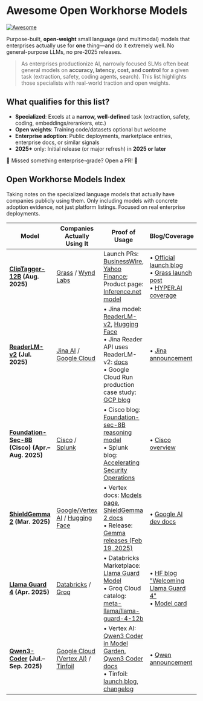 # Awesome Open Workhorse Models

[![Awesome](https://awesome.re/badge.svg)](https://awesome.re)

Purpose-built, **open-weight** small language (and multimodal) models that enterprises actually use for **one** thing—and do it extremely well. No general-purpose LLMs, no pre-2025 releases.

> As enterprises productionize AI, narrowly focused SLMs often beat general models on **accuracy, latency, cost, and control** for a given task (extraction, safety, coding agents, search). This list highlights those specialists with real-world traction and open weights.

## What qualifies for this list?

- **Specialized**: Excels at a **narrow, well-defined** task (extraction, safety, coding, embeddings/rerankers, etc.)
- **Open weights**: Training code/datasets optional but welcome
- **Enterprise adoption**: Public deployments, marketplace entries, enterprise docs, or similar signals
- **2025+** only: Initial release (or major refresh) in **2025 or later**

🚧 Missed something enterprise-grade? Open a PR! 🚧

## Open Workhorse Models Index

Taking notes on the specialized language models that actually have companies publicly using them. Only including models with concrete adoption evidence, not just platform listings. Focused on real enterprise deployments.

| Model | Companies Actually Using It | Proof of Usage | Blog/Coverage | Key Notes |
|-------|-----------------------------|----------------|---------------|-----------|
| **[ClipTagger-12B](https://huggingface.co/inference-net/ClipTagger-12b) (Aug. 2025)** | [Grass](https://www.grass.io/) / [Wynd Labs](https://wyndlabs.ai/) | Launch PRs: [BusinessWire](https://www.businesswire.com/news/home/20250814241444/en/Grass-and-Inference-Launch-Video-Annotation-Model-Outperforming-Claude-4), [Yahoo Finance](https://finance.yahoo.com/news/grass-inference-launch-video-annotation-180000955.html); Product page: [Inference.net model](https://inference.net/models/cliptagger-12b) | • [Official launch blog](https://inference.net/blog/cliptagger-12b)<br>• [Grass launch post](https://www.grass.io/learn/grass-and-inference-launch-video-annotation-model-outperforming-claude-4)<br>• [HYPER.AI coverage](https://hyper.ai/en/headlines/aecceadc9e83c458d2b98dfc948d8cc6) | Video tagging specialist that a company co-developed |
| **[ReaderLM-v2](https://huggingface.co/jinaai/ReaderLM-v2) (Jul. 2025)** | [Jina AI](https://jina.ai/) / [Google Cloud](https://cloud.google.com/) | • Jina model: [ReaderLM-v2](https://jina.ai/models/ReaderLM-v2/), [Hugging Face](https://huggingface.co/jinaai/ReaderLM-v2)<br>• Jina Reader API uses ReaderLM-v2: [docs](https://jina.ai/reader/)<br>• Google Cloud Run production case study: [GCP blog](https://cloud.google.com/blog/products/application-development/how-jina-ai-built-its-100-billion-token-web-grounding-system-with-cloud-run-gpus) | • [Jina announcement](https://jina.ai/news/readerlm-v2-frontier-small-language-model-for-html-to-markdown-and-json) | HTML-to-Markdown conversion used in production by Jina and scaled on Google Cloud |
| **[Foundation-Sec-8B](https://huggingface.co/fdtn-ai/Foundation-Sec-8B) (Cisco) (Apr.–Aug. 2025)** | [Cisco](https://www.cisco.com/) / [Splunk](https://www.splunk.com/) | • Cisco blog: [Foundation-sec-8B reasoning model](https://blogs.cisco.com/security/foundation-sec-8b-reasoning-worlds-first-security-reasoning-model)<br>• Splunk blog: [Accelerating Security Operations](https://www.splunk.com/en_us/blog/artificial-intelligence/accelerating-security-operations-with-splunk-and-foundation-ai-s-first-open-source-security-model.html) | • [Cisco overview](https://blogs.cisco.com/security/foundation-sec-cisco-foundation-ai-first-open-source-security-model) | Cybersecurity model with real SOC deployment by Splunk |
| **[ShieldGemma 2](https://huggingface.co/google/shieldgemma-2-4b-it) (Mar. 2025)** | [Google/Vertex AI](https://cloud.google.com/vertex-ai) / [Hugging Face](https://huggingface.co/) | • Vertex docs: [Models page](https://cloud.google.com/vertex-ai/generative-ai/docs/models), [ShieldGemma 2 docs](https://huggingface.co/docs/transformers/model_doc/shieldgemma2)<br>• Release: [Gemma releases (Feb 19, 2025)](https://ai.google.dev/gemma/docs/releases) | • [Google AI dev docs](https://ai.google.dev/gemma/docs/shieldgemma) | Safety classifier used by Google themselves in their AI stack |
| **[Llama Guard 4](https://huggingface.co/meta-llama/Llama-Guard-4-12B) (Apr. 2025)** | [Databricks](https://www.databricks.com/) / [Groq](https://groq.com/) | • Databricks Marketplace: [Llama Guard Model](https://marketplace.databricks.com/details/a4bc6c21-0888-40e1-805e-f4c99dca41e4/Databricks_Llama-Guard-Model)<br>• Groq Cloud catalog: [meta-llama/llama-guard-4-12b](https://console.groq.com/docs/models) | • [HF blog "Welcoming Llama Guard 4"](https://huggingface.co/blog/llama-guard-4)<br>• [Model card](https://huggingface.co/meta-llama/Llama-Guard-4-12B) | Safety guardrails used by major cloud/AI platforms |
| **[Qwen3-Coder](https://huggingface.co/collections/Qwen/qwen3-coder-687fc861e53c939e52d10) (Jul.–Sep. 2025)** | [Google Cloud (Vertex AI)](https://cloud.google.com/vertex-ai) / [Tinfoil](https://tinfoil.sh/) | • Vertex AI: [Qwen3 Coder in Model Garden](https://cloud.google.com/vertex-ai/generative-ai/docs/release-notes), [Qwen3 Coder docs](https://cloud.google.com/vertex-ai/generative-ai/docs/maas/qwen/qwen3-coder)<br>• Tinfoil: [launch blog](https://tinfoil.sh/blog/2025-09-02-qwen3-coder-private), [changelog](https://docs.tinfoil.sh/resources/changelog) | • [Qwen announcement](https://qwenlm.github.io/blog/qwen3-coder/) | Coding model with enterprise API integration by Tinfoil |